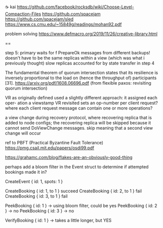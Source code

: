 
☕️ kai
https://github.com/facebook/rocksdb/wiki/Choose-Level-Compaction-Files
https://github.com/spacejam
https://github.com/spacejam/sled
https://www.cs.cmu.edu/~15849g/readings/mohan92.pdf

problem solving
https://www.defmacro.org/2019/11/26/creative-library.html

==

step 5: primary waits for f PrepareOk messages from different backups! doesn't have to be the same replicas within a view (which was what i previously thought)
slow replicas accounted for by state transfer in step 4

The fundamental
theorem of quorum intersection states that its resilience is inversely proportional
to the load on (hence the throughput of) participants [31].
https://arxiv.org/pdf/1608.06696.pdf
(from flexible paxos: revisiting quorum intersection)

VR as originally defined used a slightly different approach: it assigned each oper- ation a viewstamp
VR revisited sets an op-number per client request? where each client request message can contain one or more operations?

a view change during recovery protocol, where recovering replica that is added to
node configs; the recovering replica will be skipped because it cannot send
DoViewChange messages. skip meaning that a second view change will occur

ref to PBFT (Practical Byzantine Fault Tolerance)
https://pmg.csail.mit.edu/papers/osdi99.pdf

https://grahamc.com/blog/flakes-are-an-obviously-good-thing


perhaps add a bloom filter in the Event struct to determine if attempted bookings made it in?

CreateEvent { id: 1, spots: 1 }

CreateBooking { id: 1, to 1 } succeed
CreateBooking { id: 2, to 1 } fail
CreateBooking { id: 3, to 1 } fail

PeekBooking { id: 1 } -> using bloom filter, could be yes
PeekBooking { id: 2 } -> no
PeekBooking { id: 3 } -> no

VerifyBooking { id: 1 } -> takes a little longer, but YES

